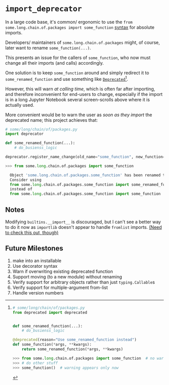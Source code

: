# `import_deprecator`

In a large code base, it's common/ ergonomic to use the `from some.long.chain.of.packages import some_function` [syntax](https://docs.python.org/3.10/reference/simple_stmts.html#import:~:text=from%20foo.bar%20import%20baz%20%20%20%20%23%20foo%2C%20foo.bar%2C%20and%20foo.bar.baz%20imported%2C%20foo.bar.baz%20bound%20as%20baz) for absolute imports.

Developers/ maintainers of `some.long.chain.of.packages` might, of course, later want to rename `some_function(...)`.

This presents an issue for the callers of `some_function`, who now must change all their imports (and calls) accordingly. 

One solution is to keep `some_function` around and simply redirect it to `some_renamed_function` and use something like  [`Deprecated`](https://pypi.org/project/Deprecated/)[^1].

However, this will warn _at calling time_, which is often far after importing, and therefore inconvenient for end-users to change, especially if the import is in a long Jupyter Notebook several screen-scrolls above where it is actually used. 

More convenient would be to warn the user as _soon as they import_ the deprecated name; this project achieves that:

```python
# some/long/chain/of/packages.py
import deprecator

def some_renamed_function(...):
    # do_busienss_logic

deprecator.register_name_change(old_name="some_function", new_function=some_renamed_function)
```

```python
>>> from some.long.chain.of.packages import some_function

  Object 'some.long.chain.of.packages.some_function' has been renamed to 'some.long.chain.of.packages.some_renamed_function'!
  Consider using
  from some.long.chain.of.packages.some_function import some_renamed_function
  instead of
  from some.long.chain.of.packages.some_function import some_function
```



## Notes

Modifying  `builtins.__import__` is discouraged, but I can't see a better way to do it now as `importlib` doesn't appear to handle `fromlist` imports. [(Need to check this out, though)](https://github.com/python/cpython/blob/2b428a1faed88f148ede131e3b86ab6227c6c3f0/Lib/importlib/_bootstrap.py#L1211) 


## Future Milestones
1. make into an installable
1. Use decorator syntax
2. Warn if overwriting existing deprecated function
6. Support moving (to a new module) without renaming
7. Verify support for arbitrary objects rather than just `typing.Callable`s
8. Verify support for multiple-argument from-list 
9. Handle version numbers


[^1]: 
    ```python
    # some/long/chain/of/packages.py
    from deprecated import deprecated
    
    
    def some_renamed_function(...):
        # do_busienss_logic
    
    @deprecated(reason="Use some_renamed_function instead")
    def some_function(*args, **kwargs):
        return some_renamed_function(*args, **kwargs)
    ```
    
    ```python
    >>> from some.long.chain.of.packages import some_function  # no warning
    >>> # do other stuff
    >>> some_function()  # warning appears only now
    ```
